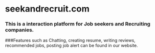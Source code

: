 # seekandrecruit.com
### This is a interaction platform for Job seekers and Recruiting companies.

###Features such as Chatting, creating resume, writing reviews, recommended jobs, posting job alert can be found in our website.
